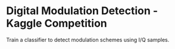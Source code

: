 # Digital Modulation Detection - Kaggle Competition
Train a classifier to detect modulation schemes using I/Q samples.

